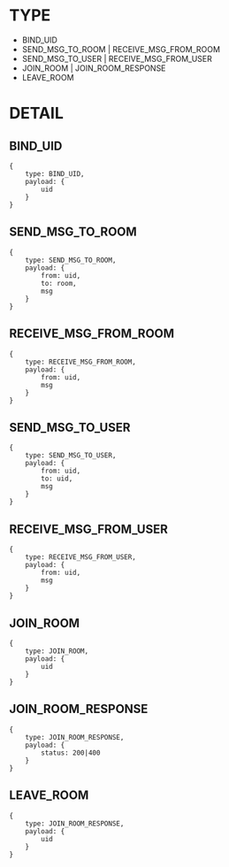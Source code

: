 # TYPE

* BIND_UID 
* SEND_MSG_TO_ROOM | RECEIVE_MSG_FROM_ROOM 
* SEND_MSG_TO_USER | RECEIVE_MSG_FROM_USER 
* JOIN_ROOM | JOIN_ROOM_RESPONSE 
* LEAVE_ROOM

# DETAIL

## BIND_UID
```
{
	type: BIND_UID,
	payload: {
		uid
	}
}
```

## SEND_MSG_TO_ROOM
```
{
	type: SEND_MSG_TO_ROOM,
	payload: {
		from: uid,
		to: room,
		msg
	}
}
```

## RECEIVE_MSG_FROM_ROOM
```
{
	type: RECEIVE_MSG_FROM_ROOM,
	payload: {
		from: uid,
		msg
	}
}
```

## SEND_MSG_TO_USER
```
{
	type: SEND_MSG_TO_USER,
	payload: {
		from: uid,
		to: uid,
		msg
	}
}
```

## RECEIVE_MSG_FROM_USER
```
{
	type: RECEIVE_MSG_FROM_USER,
	payload: {
		from: uid,
		msg
	}
}
```

## JOIN_ROOM
```
{
	type: JOIN_ROOM,
	payload: {
		uid
	}
}
```

## JOIN_ROOM_RESPONSE
```
{
	type: JOIN_ROOM_RESPONSE,
	payload: {
		status: 200|400
	}
}
```

## LEAVE_ROOM
```
{
	type: JOIN_ROOM_RESPONSE,
	payload: {
		uid
	}
}
```